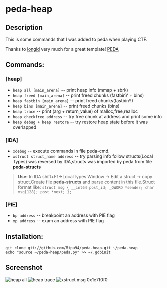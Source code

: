 peda-heap
=========
## Description
  This is some commands that I was added to peda when playing CTF.
  
  Thanks to [longld](https://github.com/longld) very much for a great template! [PEDA](https://github.com/longld/peda)

## Commands:

### [heap]
  * `heap all [main_arena]` -- print heap info (mmap + sbrk)
  * `heap freed [main_arena]` -- print freed chunks  (fastbinY + bins)
  * `heap fastbin [main_arena]` -- print freed chunks(fastbinY)
  * `heap bins [main_arena]` -- print freed chunks (bins)
  * `heap trace` -- print (arg + return_value) of malloc,free,realloc
  * `heap checkfree address` -- try free chunk at address and print some info
  * `heap debug + heap restore` -- try restore heap state before it was overlapped 
  
### [IDA]
  * `xdebug` -- execute commands in file peda-cmd.
  * `xstruct struct_name address` -- try parsing info follow structs(Local Types) was reversed by IDA,structs was imported by peda from file **peda-structs**
  
  > **Use:** In IDA shift+F1->LocalTypes Window -> Edit a struct -> copy struct.Create file **peda-structs** and parse content in this       file.Struct format like:
    ```
    struct msg
    {
      __int64 post_id;
      _QWORD *sender;
      char msg[128];
      post *next;
    };
    ```
    
### [PIE]
  * `bp address` -- breakpoint an address with PIE flag
  * `xp address` -- exam an address with PIE flag

## Installation:
    git clone git://github.com/Mipu94/peda-heap.git ~/peda-heap
    echo "source ~/peda-heap/peda.py" >> ~/.gdbinit

## Screenshot
 ![heap all](http://i.imgur.com/jvzXtLy.png)
 ![heap trace](http://i.imgur.com/3uQ4mlb.png)
 ![xstruct msg 0x1e7f0f0](http://i.imgur.com/8vzZ7e2.png)
